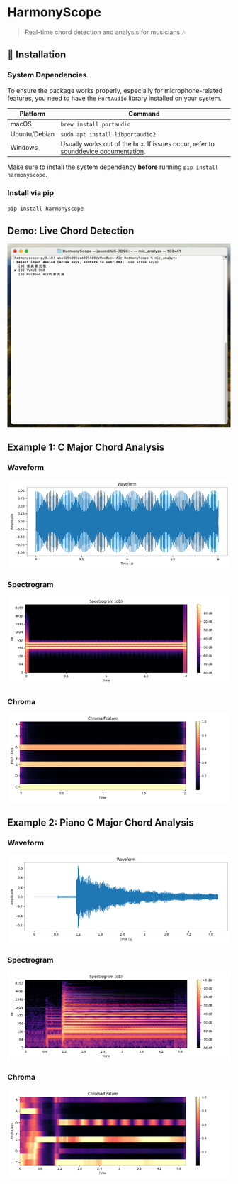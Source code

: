 # HarmonyScope

> Real-time chord detection and analysis for musicians 🎶

## 🚀 Installation


### System Dependencies

To ensure the package works properly, especially for microphone-related features, you need to have the `PortAudio` library installed on your system.

| Platform         | Command                                                         |
|------------------|-----------------------------------------------------------------|
| macOS            | `brew install portaudio`                                        |
| Ubuntu/Debian    | `sudo apt install libportaudio2`                                |
| Windows          | Usually works out of the box. If issues occur, refer to [sounddevice documentation](https://python-sounddevice.readthedocs.io/). |

Make sure to install the system dependency **before** running `pip install harmonyscope`.

### Install via pip

```bash
pip install harmonyscope
```


## Demo: Live Chord Detection

![Demo GIF](plots/realtime_demo.gif)

## Example 1: C Major Chord Analysis

### Waveform
![Waveform](plots/C_waveform.png)

### Spectrogram
![Spectrogram](plots/C_spectrogram.png)

### Chroma
![Chroma](plots/C_chroma.png)


## Example 2: Piano C Major Chord Analysis

### Waveform
![Waveform](plots/piano_c-major_waveform.png)

### Spectrogram
![Spectrogram](plots/piano_c-major_spectrogram.png)

### Chroma
![Chroma](plots/piano_c-major_chroma.png)